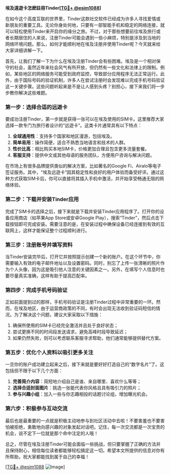**埃及遠遊卡怎麽註冊Tinder[[TG💪+ @esim1088](https://t.me/s/esim1088)]**

在如今这个高度互联的世界里，Tinder这款社交软件已经成为许多人寻找爱情或新朋友的重要工具。无论你身处何地，只要有一部智能手机和稳定的网络连接，就可以轻松使用Tinder来开启你的缘分之旅。不过，对于那些想要前往埃及旅行或者长期居住的人来说，注册Tinder可能会遇到一些小麻烦，特别是涉及到当地的网络环境问题。那么，如何才能顺利地在埃及注册并使用Tinder呢？今天就来给大家详细讲解一下。

首先，让我们了解一下为什么在埃及注册Tinder会有些困难。埃及是一个相对保守的社会，虽然近年来社会风气有所开放，但仍然有一些文化和法律上的限制。例如，某些地区的网络服务可能受到政府监控，导致部分应用程序无法正常运行。此外，由于国际号码的验证机制，许多人在尝试注册时会发现难以完成手机号码验证这一关键步骤。这些问题听起来是不是让人感到头疼？别担心，接下来我们将一步步教你解决这些难题。

### 第一步：选择合适的远遊卡

要成功注册Tinder，第一步就是获得一张可以在埃及使用的SIM卡。这里推荐大家选择一款专门为旅行者设计的“远遊卡”。这类卡片通常具有以下特点：

1. **全球通用性**：支持多个国家和地区漫游，包括埃及。
2. **简单易用**：操作简便，适合不熟悉当地语言和技术的人群。
3. **性价比高**：相比购买本地SIM卡，价格更加合理且包含更多流量套餐。
4. **客服支持**：提供中文或其他母语的服务团队，方便用户咨询与解决问题。

在市场上有很多品牌提供类似的解决方案，比如著名的Google Fi、Airalo等电子签证服务。其中，“埃及远遊卡”因其稳定性和良好的用户体验而备受好评。通过这种方式获取SIM卡后，你可以直接将其插入手机中激活，并开始享受畅通无阻的网络体验。

### 第二步：下载并安装Tinder应用

完成了SIM卡的选择之后，接下来就是下载并安装Tinder应用程序了。打开你的设备应用商店（如苹果App Store或安卓Google Play），搜索“Tinder”，然后点击下载按钮即可完成安装。需要注意的是，在安装过程中确保设备已经连接到有效的互联网上，这样才能保证整个过程顺利进行。

### 第三步：注册账号并填写资料

当Tinder安装完毕后，打开它并按照提示创建一个新的账户。在这个环节中，你需要输入有效的电子邮件地址以及设置密码。同时，别忘了上传一张清晰的照片作为个人头像，因为这是吸引他人注意的关键因素之一。另外，在填写个人信息时也要尽量真实准确，这样有助于提高匹配率。

### 第四步：完成手机号码验证

正如前面提到过的那样，手机号码验证是注册Tinder过程中非常重要的一环。然而，在埃及地区，由于运营商政策的不同，有时会出现无法收到验证码短信的情况。为了解决这个问题，建议大家采取以下措施：

1. 确保所使用的SIM卡已经完全激活并且处于良好状态；
2. 尝试更换不同的时间段发送请求，避免高峰时段导致延迟；
3. 如果仍然失败，则可以考虑联系客服寻求帮助，他们通常能够提供替代方案。

### 第五步：优化个人资料以吸引更多关注

一旦你的账户成功建立起来之后，接下来就是要好好打造自己的“数字名片”了。这包括但不限于以下几个方面：

1. **完善简介内容**：简短地介绍自己是谁、来自哪里、喜欢什么等等；
2. **选择合适封面图片**：挑选一张能代表你风格且具有吸引力的照片；
3. **参与兴趣小组**：加入一些与你志趣相投的话题讨论组，增加曝光机会。

### 第六步：积极参与互动交流

最后也是最重要的一点就是积极主动地参与到社区活动中去啦！不要害羞也不要害怕被拒绝，勇敢地向感兴趣的对象发起对话吧。记住，每一次交流都是一次宝贵的机会，说不定下一位就是那个命中注定的人哦！

总之，尽管在埃及注册Tinder可能会面临一些挑战，但只要掌握了正确的方法并且保持耐心，相信每位读者都能够轻松搞定这一切。希望本文所提供的信息对你有所帮助，祝大家都能找到属于自己的幸福！

[[TG💪+ @esim1088](https://t.me/s/esim1088) ![Image](https://i.postimg.cc/4NQfJmqS/Snipaste-2025-05-13-00-14-12.png)]